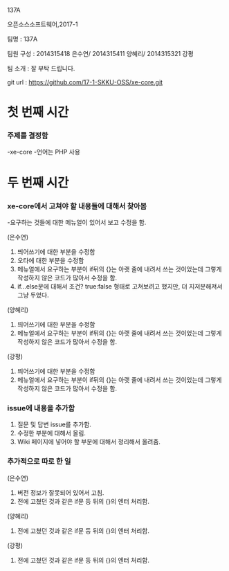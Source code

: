 
137A

오픈소스소프트웨어,2017-1


팀명 : 137A


팀원 구성 : 2014315418 은수연/ 2014315411 양혜리/ 2014315321 강평


팀 소개 : 잘 부탁 드립니다.

git url : https://github.com/17-1-SKKU-OSS/xe-core.git


# 첫 번째 시간
### 주제를 결정함
-xe-core
-언어는 PHP 사용
# 두 번째 시간
### xe-core에서 고쳐야 할 내용들에 대해서 찾아봄
-요구하는 것들에 대한 메뉴얼이 있어서 보고 수정을 함.

(은수연)
1. 띄어쓰기에 대한 부분을 수정함
2. 오타에 대한 부분을 수정함
3. 메뉴얼에서 요구하는 부분이 if뒤의 {}는 아랫 줄에 내려서 쓰는 것이었는데 그렇게 작성하지 않은 코드가 많아서 수정을 함.
4. if...else문에 대해서 조건? true:false 형태로 고쳐보려고 했지만, 더 지저분해져서 그냥 두었다.

(양혜리)
1. 띄어쓰기에 대한 부분을 수정함
2. 메뉴얼에서 요구하는 부분이 if뒤의 {}는 아랫 줄에 내려서 쓰는 것이었는데 그렇게 작성하지 않은 코드가 많아서 수정을 함.

(강평)
1. 띄어쓰기에 대한 부분을 수정함
2. 메뉴얼에서 요구하는 부분이 if뒤의 {}는 아랫 줄에 내려서 쓰는 것이었는데 그렇게 작성하지 않은 코드가 많아서 수정을 함.

### issue에 내용을 추가함
1. 질문 및 답변 issue를 추가함.
2. 수정한 부분에 대해서 올림.
3. Wiki 페이지에 넣어야 할 부분에 대해서 정리해서 올려줌.

### 추가적으로 따로 한 일

(은수연)
1. 버전 정보가 잘못되어 있어서 고침.
2. 전에 고쳤던 것과 같은 if문 등 뒤의 {}의 엔터 처리함.

(양혜리)
1. 전에 고쳤던 것과 같은 if문 등 뒤의 {}의 엔터 처리함.

(강평)
1. 전에 고쳤던 것과 같은 if문 등 뒤의 {}의 엔터 처리함.
